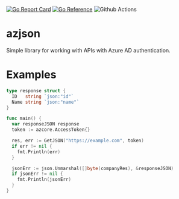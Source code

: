 [![Go Report Card](https://goreportcard.com/badge/github.com/stianfro/azjson)](https://goreportcard.com/report/github.com/stianfro/azjson) [![Go Reference](https://pkg.go.dev/badge/github.com/stianfro/azjson.svg)](https://pkg.go.dev/github.com/stianfro/azjson) ![Github Actions](https://github.com/stianfro/azjson/actions/workflows/go.yml/badge.svg)

# azjson

Simple library for working with APIs with Azure AD authentication.

# Examples

```go
type response struct {
  ID   string `json:"id"`
  Name string `json:"name"`
}

func main() {
  var responseJSON response
  token := azcore.AccessToken{}

  res, err := GetJSON("https://example.com", token)
  if err != nil {
  	fmt.Println(err)
  }

  jsonErr := json.Unmarshal([]byte(companyRes), &responseJSON)
  if jsonErr != nil {
  	fmt.Println(jsonErr)
  }
}
```
